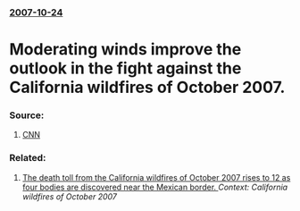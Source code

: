 ### [2007-10-24](/news/2007/10/24/index.md)

#  Moderating winds improve the outlook in the fight against the California wildfires of October 2007. 




### Source:

1. [CNN](http://edition.cnn.com/2007/US/10/24/fire.wildfire.ca/index.html)

### Related:

1. [ The death toll from the California wildfires of October 2007 rises to 12 as four bodies are discovered near the Mexican border. ](/news/2007/10/25/the-death-toll-from-the-california-wildfires-of-october-2007-rises-to-12-as-four-bodies-are-discovered-near-the-mexican-border.md) _Context: California wildfires of October 2007_
